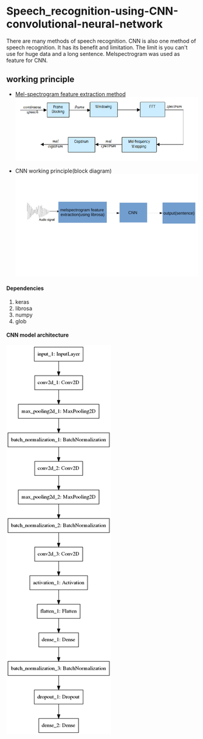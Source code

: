 # Speech_recognition-using-CNN-convolutional-neural-network

There are many methods of speech recognition. CNN is also one method of speech recognition. It has its benefit and limitation. The limit is you can't use for huge data and a long sentence. Melspectrogram was used as feature for CNN. 

## working principle 

* [Mel-spectrogram feature extraction method](https://librosa.github.io/librosa/generated/librosa.feature.mfcc.html)
![alt text](https://github.com/ankitgc1/Speech_recognition-using-CNN-convolutional-neural-network/blob/master/mel_spectrogram.png)

* CNN working principle(block diagram)
![alt text](https://github.com/ankitgc1/Speech_recognition-using-CNN-convolutional-neural-network/blob/master/working_principle1-1.jpg) 

#### Dependencies
1. keras
2. librosa
3. numpy
4. glob

#### CNN model architecture
![alt text](https://github.com/ankitgc1/Speech_recognition-using-CNN-convolutional-neural-network/blob/master/model.png)
